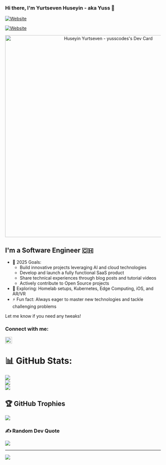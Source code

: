 ### Hi there, I'm Yurtseven Huseyin - aka Yuss 👋 


[![Website](https://img.shields.io/website?label=LinkedIn&style=for-the-badge&url=https%3A%2F%2Fcodestackr.com)](https://www.linkedin.com/in/h%C3%BCseyin-yurtseven-%F0%9F%92%BB-a448751b9/)

[![Website](https://img.shields.io/website?label=LinkedIn&style=for-the-badge&url=https%3A%2F%2Fcodestackr.com)](https://yuss.dev/)

<div align="center">
  <a href="https://github.com/Yuss9"><img src="https://api.daily.dev/devcards/v2/rNpHz2J8iJRfmTjck185h.png?r=bhd&type=wide" width="652" alt="Huseyin Yurtseven - yusscodes's Dev Card"/></a>
</div>

## I'm a Software Engineer 🇨🇭  

- 🥅 2025 Goals:  
  - Build innovative projects leveraging AI and cloud technologies  
  - Develop and launch a fully functional SaaS product  
  - Share technical experiences through blog posts and tutorial videos  
  - Actively contribute to Open Source projects  
- 🚀 Exploring: Homelab setups, Kubernetes, Edge Computing, iOS, and AR/VR  
- ⚡ Fun fact: Always eager to master new technologies and tackle challenging problems  

Let me know if you need any tweaks!

### Connect with me:

[<img align="left" alt="codeSTACKr | LinkedIn" width="22px" src="https://cdn.jsdelivr.net/npm/simple-icons@v3/icons/linkedin.svg" />][linkedin]

<br />

# 📊 GitHub Stats:
![](https://github-readme-stats.vercel.app/api?username=Yuss9&theme=swift&hide_border=false&include_all_commits=true&count_private=true)<br/>
![](https://github-readme-streak-stats.herokuapp.com/?user=Yuss9&theme=swift&hide_border=false)<br/>
![](https://github-readme-stats.vercel.app/api/top-langs/?username=Yuss9&theme=swift&hide_border=false&include_all_commits=true&count_private=true&layout=compact)

## 🏆 GitHub Trophies
![](https://github-profile-trophy.vercel.app/?username=Yuss9&theme=radical&no-frame=false&no-bg=true&margin-w=4)

### ✍️ Random Dev Quote
![](https://quotes-github-readme.vercel.app/api?type=horizontal&theme=radical)

---
[![](https://visitcount.itsvg.in/api?id=Yuss9&icon=0&color=8)](https://visitcount.itsvg.in)


[linkedin]: https://www.linkedin.com/in/h%C3%BCseyin-yurtseven-%F0%9F%92%BB-a448751b9/
